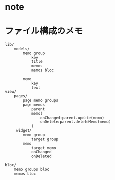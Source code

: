 # note

# ファイル構成のメモ
    lib/
        models/
            memo group
                key
                title
                memos
                memos bloc

            memo
                key
                text
    view/
        pages/
            page memo groups
            page memos
                parent
                memo(
                    onChanged:parent.update(memo)
                    onDelete:parent.deleteMemo(memo)
                )
         widget/
            memo group
                target group
            memo
                target memo
                onChanged
                onDeleted

    bloc/
        memo groups bloc
        memos bloc
